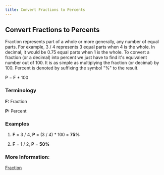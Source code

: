```yaml
---
title: Convert Fractions to Percents
---
```

## Convert Fractions to Percents

Fraction represents part of a whole or more generally, any number of equal parts. For example, 3 / 4 represents 3 equal parts when 4 is the whole. In decimal, it would be 0.75 equal parts when 1 is the whole. To convert a fraction (or a decimal) into percent we just have to find it's equivalent number out of 100. It is as simple as multiplying the fraction (or decimal) by 100.
Percent is denoted by suffixing the symbol "%" to the result.

P = F * 100

### Terminology

**F:** Fraction

**P:** Percent

### Examples

1. **F** = 3 / 4, **P** = (3 / 4) * 100 = **75%**

2. **F** = 1 / 2, **P** = **50%**

### More Information:

[Fraction](https://en.wikipedia.org/wiki/Fraction_(mathematics))
